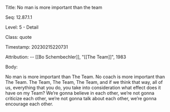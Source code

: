 Title:  No man is more important than the team

Seq:    12.87.1.1

Level:  5 - Detail

Class:  quote

Timestamp: 20230215220731

Attribution: -- [[Bo Schembechler]], "[[The Team]]", 1983

Body:

No man is more important than The Team. No coach is more important than The Team. The Team, The Team, The Team, and if we think that way, all of us, everything that you do, you take into consideration what effect does it have on my Team? We’re gonna believe in each other, we’re not gonna criticize each other, we’re not gonna talk about each other, we’re gonna encourage each other.

